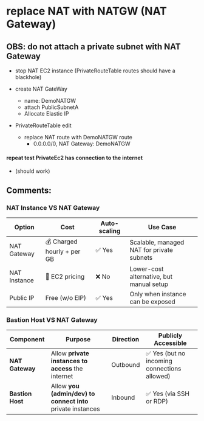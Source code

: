# replace NAT with NATGW (NAT Gateway)
## OBS: do not attach a private subnet with NAT Gateway  

- stop NAT EC2 instance (PrivateRouteTable routes should have a blackhole)

- create NAT GateWay
  - name: DemoNATGW
  - attach PublicSubnetA
  - Allocate Elastic IP

- PrivateRouteTable edit
  - replace NAT route with DemoNATGW route
    - 0.0.0.0/0, NAT Gateway: DemoNATGW

#### repeat test PrivateEc2 has connection to the internet ####
- (should work)
####


## Comments:

### NAT Instance VS NAT Gateway 
| Option       | Cost                       | Auto-scaling | Use Case                                  |
| ------------ | -------------------------- | ------------ | ----------------------------------------- |
| NAT Gateway  | 💰 Charged hourly + per GB | ✅ Yes        | Scalable, managed NAT for private subnets |
| NAT Instance | 💸 EC2 pricing             | ❌ No         | Lower-cost alternative, but manual setup  |
| Public IP    | Free (w/o EIP)             | ✅ Yes        | Only when instance can be exposed         |


### Bastion Host VS NAT Gateway 
| Component        | Purpose                                                     | Direction | Publicly Accessible                         |
| ---------------- | ----------------------------------------------------------- | --------- | ------------------------------------------- |
| **NAT Gateway**  | Allow **private instances to access** the internet          | Outbound  | ✅ Yes (but no incoming connections allowed) |
| **Bastion Host** | Allow **you (admin/dev) to connect into** private instances | Inbound   | ✅ Yes (via SSH or RDP)                      |
